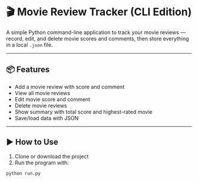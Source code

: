 # 🎬 Movie Review Tracker (CLI Edition)

A simple Python command-line application to track your movie reviews — record, edit, and delete movie scores and comments, then store everything in a local `.json` file.

---

## 📦 Features

- Add a movie review with score and comment
- View all movie reviews
- Edit movie score and comment
- Delete movie reviews
- Show summary with total score and highest-rated movie
- Save/load data with JSON

---

## ▶️ How to Use

1. Clone or download the project
2. Run the program with:

```bash
python run.py
